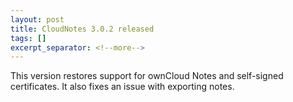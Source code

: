 ```yaml
---
layout: post
title: CloudNotes 3.0.2 released
tags: []
excerpt_separator: <!--more-->
---
```


This version restores support for ownCloud Notes and self-signed certificates. It also fixes an issue with exporting notes.
